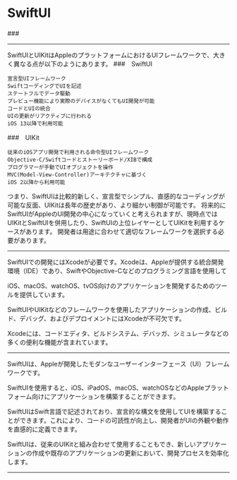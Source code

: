 
###
# SwiftUI
###　





---

SwiftUIとUIKitはAppleのプラットフォームにおけるUIフレームワークで、大きく異なる点が以下のようにあります。
###　SwiftUI
```
宣言型UIフレームワーク
SwiftコーディングでUIを記述
ステートフルでデータ駆動
プレビュー機能により実際のデバイスがなくてもUI開発が可能
コードとUIの統合
UIの更新がリアクティブに行われる
iOS 13以降で利用可能
```
###　UIKit
```
従来のiOSアプリ開発で利用される命令型UIフレームワーク
Objective-C/Swiftコードとストーリーボード/XIBで構成
プログラマーが手動でUIオブジェクトを操作
MVC(Model-View-Controller)アーキテクチャに基づく
iOS 2以降から利用可能
```
つまり、SwiftUIは比較的新しく、宣言型でシンプル、直感的なコーディングが可能な反面、UIKitは長年の歴史があり、より細かい制御が可能です。
将来的にSwiftUIがAppleのUI開発の中心になっていくと考えられますが、現時点ではUIKitとSwiftUIを併用したり、SwiftUIの上位レイヤーとしてUIKitを利用するケースがあります。
開発者は用途に合わせて適切なフレームワークを選択する必要があります。

---

SwiftUIでの開発にはXcodeが必要です。Xcodeは、Appleが提供する統合開発環境（IDE）であり、SwiftやObjective-Cなどのプログラミング言語を使用して

iOS、macOS、watchOS、tvOS向けのアプリケーションを開発するためのツールを提供しています。

SwiftUIやUIKitなどのフレームワークを使用したアプリケーションの作成、ビルド、デバッグ、およびデプロイメントにはXcodeが不可欠です。

Xcodeには、コードエディタ、ビルドシステム、デバッガ、シミュレータなどの多くの便利な機能が含まれています。

---


SwiftUIは、Appleが開発したモダンなユーザーインターフェース（UI）フレームワークです。

SwiftUIを使用すると、iOS、iPadOS、macOS、watchOSなどのAppleプラットフォーム向けにアプリケーションを構築することができます。

SwiftUIはSwift言語で記述されており、宣言的な構文を使用してUIを構築することができます。これにより、コードの可読性が向上し、開発者がUIの外観や動作を直感的に定義できます。

SwiftUIは、従来のUIKitと組み合わせて使用することもでき、新しいアプリケーションの作成や既存のアプリケーションの更新において、開発プロセスを効率化します。

---
